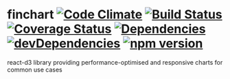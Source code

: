 # finchart [![Code Climate](https://codeclimate.com/github/zhenyulin/finchart/badges/gpa.svg)](https://codeclimate.com/github/zhenyulin/finchart) [![Build Status](https://travis-ci.org/zhenyulin/finchart.svg?branch=master)](https://travis-ci.org/zhenyulin/finchart) [![Coverage Status](https://coveralls.io/repos/github/zhenyulin/finchart/badge.svg?branch=master)](https://coveralls.io/github/zhenyulin/finchart?branch=master) [![Dependencies](https://david-dm.org/zhenyulin/finchart.svg)](https://david-dm.org/zhenyulin/finchart) [![devDependencies](https://david-dm.org/zhenyulin/finchart/dev-status.svg)](https://david-dm.org/zhenyulin/finchart?type=dev) [![npm version](https://badge.fury.io/js/finchart.svg)](https://badge.fury.io/js/finchart)
react-d3 library providing performance-optimised and responsive charts for common use cases
